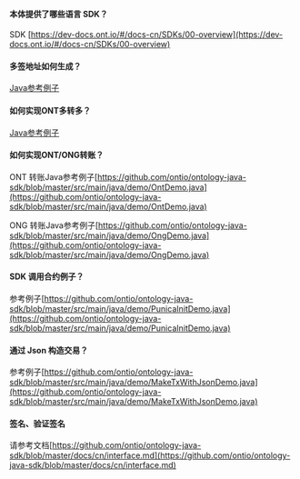 
#### 本体提供了哪些语言 SDK？

SDK [https://dev-docs.ont.io/#/docs-cn/SDKs/00-overview](https://dev-docs.ont.io/#/docs-cn/SDKs/00-overview)

#### 多签地址如何生成？

[Java参考例子](https://github.com/ontio/ontology-java-sdk/blob/master/src/main/java/demo/MutiSignDemo.java)
#### 如何实现ONT多转多？

[Java参考例子]()


#### 如何实现ONT/ONG转账？


ONT 转账Java参考例子[https://github.com/ontio/ontology-java-sdk/blob/master/src/main/java/demo/OntDemo.java](https://github.com/ontio/ontology-java-sdk/blob/master/src/main/java/demo/OntDemo.java)

ONG 转账Java参考例子[https://github.com/ontio/ontology-java-sdk/blob/master/src/main/java/demo/OngDemo.java](https://github.com/ontio/ontology-java-sdk/blob/master/src/main/java/demo/OngDemo.java)

#### SDK 调用合约例子？


参考例子[https://github.com/ontio/ontology-java-sdk/blob/master/src/main/java/demo/PunicaInitDemo.java](https://github.com/ontio/ontology-java-sdk/blob/master/src/main/java/demo/PunicaInitDemo.java)


#### 通过 Json 构造交易？

参考例子[https://github.com/ontio/ontology-java-sdk/blob/master/src/main/java/demo/MakeTxWithJsonDemo.java](https://github.com/ontio/ontology-java-sdk/blob/master/src/main/java/demo/MakeTxWithJsonDemo.java)

#### 签名、验证签名

请参考文档[https://github.com/ontio/ontology-java-sdk/blob/master/docs/cn/interface.md](https://github.com/ontio/ontology-java-sdk/blob/master/docs/cn/interface.md)
